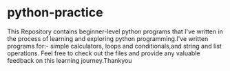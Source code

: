 # python-practice
This Repository contains beginner-level python programs that I've written in the process of learning and exploring python programming.I've written programs for:-
       simple calculators,
       loops and conditionals,and
       string and list operations.
Feel free to check out the files and provide any valuable feedback on this learning journey.Thankyou


